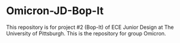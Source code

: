 # Omicron-JD-Bop-It
This repository is for project #2 (Bop-It) of ECE Junior Design at The University of Pittsburgh. This is the repository for group Omicron.
